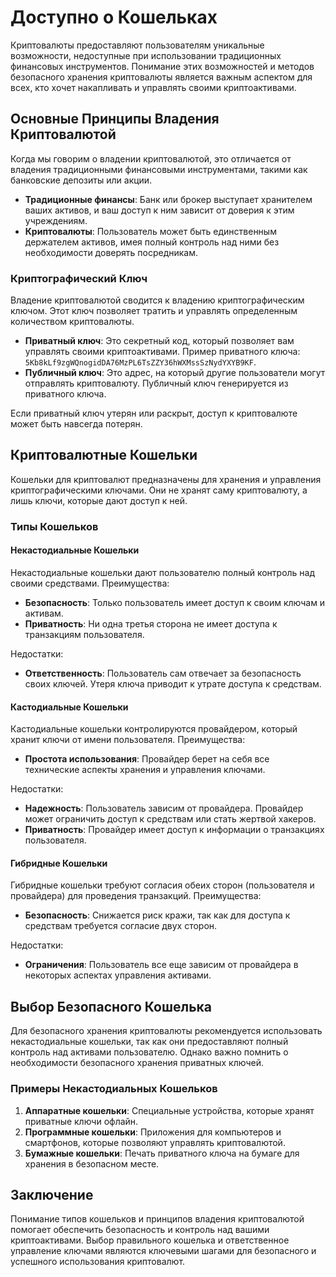 # Доступно о Кошельках

Криптовалюты предоставляют пользователям уникальные возможности, недоступные при использовании традиционных финансовых инструментов. Понимание этих возможностей и методов безопасного хранения криптовалюты является важным аспектом для всех, кто хочет накапливать и управлять своими криптоактивами.

## Основные Принципы Владения Криптовалютой

Когда мы говорим о владении криптовалютой, это отличается от владения традиционными финансовыми инструментами, такими как банковские депозиты или акции.

- **Традиционные финансы**: Банк или брокер выступает хранителем ваших активов, и ваш доступ к ним зависит от доверия к этим учреждениям.
- **Криптовалюты**: Пользователь может быть единственным держателем активов, имея полный контроль над ними без необходимости доверять посредникам.

### Криптографический Ключ

Владение криптовалютой сводится к владению криптографическим ключом. Этот ключ позволяет тратить и управлять определенным количеством криптовалюты.

- **Приватный ключ**: Это секретный код, который позволяет вам управлять своими криптоактивами. Пример приватного ключа: `5Kb8kLf9zgWQnogidDA76MzPL6TsZZY36hWXMssSzNydYXYB9KF`.
- **Публичный ключ**: Это адрес, на который другие пользователи могут отправлять криптовалюту. Публичный ключ генерируется из приватного ключа.

Если приватный ключ утерян или раскрыт, доступ к криптовалюте может быть навсегда потерян.

## Криптовалютные Кошельки

Кошельки для криптовалют предназначены для хранения и управления криптографическими ключами. Они не хранят саму криптовалюту, а лишь ключи, которые дают доступ к ней.

### Типы Кошельков

#### Некастодиальные Кошельки

Некастодиальные кошельки дают пользователю полный контроль над своими средствами. Преимущества:

- **Безопасность**: Только пользователь имеет доступ к своим ключам и активам.
- **Приватность**: Ни одна третья сторона не имеет доступа к транзакциям пользователя.

Недостатки:

- **Ответственность**: Пользователь сам отвечает за безопасность своих ключей. Утеря ключа приводит к утрате доступа к средствам.

#### Кастодиальные Кошельки

Кастодиальные кошельки контролируются провайдером, который хранит ключи от имени пользователя. Преимущества:

- **Простота использования**: Провайдер берет на себя все технические аспекты хранения и управления ключами.

Недостатки:

- **Надежность**: Пользователь зависим от провайдера. Провайдер может ограничить доступ к средствам или стать жертвой хакеров.
- **Приватность**: Провайдер имеет доступ к информации о транзакциях пользователя.

#### Гибридные Кошельки

Гибридные кошельки требуют согласия обеих сторон (пользователя и провайдера) для проведения транзакций. Преимущества:

- **Безопасность**: Снижается риск кражи, так как для доступа к средствам требуется согласие двух сторон.

Недостатки:

- **Ограничения**: Пользователь все еще зависим от провайдера в некоторых аспектах управления активами.

## Выбор Безопасного Кошелька

Для безопасного хранения криптовалюты рекомендуется использовать некастодиальные кошельки, так как они предоставляют полный контроль над активами пользователю. Однако важно помнить о необходимости безопасного хранения приватных ключей.

### Примеры Некастодиальных Кошельков

1. **Аппаратные кошельки**: Специальные устройства, которые хранят приватные ключи офлайн.
2. **Программные кошельки**: Приложения для компьютеров и смартфонов, которые позволяют управлять криптовалютой.
3. **Бумажные кошельки**: Печать приватного ключа на бумаге для хранения в безопасном месте.

## Заключение

Понимание типов кошельков и принципов владения криптовалютой помогает обеспечить безопасность и контроль над вашими криптоактивами. Выбор правильного кошелька и ответственное управление ключами являются ключевыми шагами для безопасного и успешного использования криптовалют.